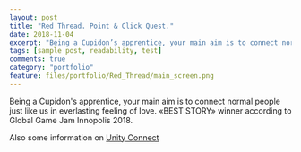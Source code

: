 ```yaml
---
layout: post
title: "Red Thread. Point & Click Quest."
date: 2018-11-04
excerpt: "Being a Cupidon’s apprentice, your main aim is to connect normal people just like us in everlasting feeling of love."
tags: [sample post, readability, test]
comments: true
category: "portfolio"
feature: files/portfolio/Red_Thread/main_screen.png
---
```

Being a Cupidon's apprentice, your main aim is to connect normal people just like us in everlasting feeling of love. «BEST STORY» winner according to Global Game Jam Innopolis 2018.   

Also some information on [Unity Connect](https://connect.unity.com/p/red-thread)